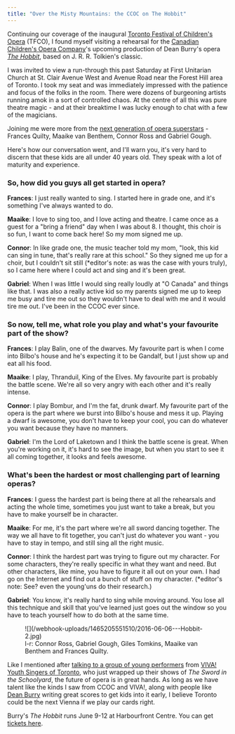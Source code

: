```yaml
---
title: "Over the Misty Mountains: the CCOC on The Hobbit"
---
```


Continuing our coverage of the inaugural [Toronto Festival of Children's Opera](http://www.canadianchildrensopera.com/content/TFCO.html) (TFCO), I found myself visiting a rehearsal for the [Canadian Children's Opera Company](/scene/companies/canadian-childrens-opera-company/)'s upcoming production of Dean Burry's opera [*The Hobbit*](http://www.canadianchildrensopera.com/content/hobbit.html-0), based on J. R. R. Tolkien's classic. 

I was invited to view a run-through this past Saturday at First Unitarian Church at St. Clair Avenue West and Avenue Road near the Forest Hill area of Toronto. I took my seat and was immediately impressed with the patience and focus of the folks in the room. There were dozens of burgeoning artists running amok in a sort of controlled chaos. At the centre of all this was pure theatre magic - and at their breaktime I was lucky enough to chat with a few of the magicians. 

Joining me were more from the [next generation of opera superstars](/tfco-opera-trek-the-next-generation/) - Frances Quilty, Maaike van Benthem, Connor Ross and Gabriel Gough. 

Here's how our conversation went, and I'll warn you, it's very hard to discern that these kids are all under 40 years old. They speak with a lot of maturity and experience.  

### So, how did you guys all get started in opera? 

**Frances**: I just really wanted to sing. I started here in grade one, and it's something I've always wanted to do. 

**Maaike**: I love to sing too, and I love acting and theatre. I came once as a guest for a "bring a friend" day when I was about 8. I thought, this choir is so fun, I want to come back here! So my mom signed me up. 

**Connor**: In like grade one, the music teacher told my mom, "look, this kid can sing in tune, that's really rare at this school." So they signed me up for a choir, but I couldn't sit still (\*editor's note: as was the case with yours truly), so I came here where I could act and sing and it's been great.

**Gabriel**: When I was little I would sing really loudly at "O Canada" and things like that. I was also a really active kid so my parents signed me up to keep me busy and tire me out so they wouldn't have to deal with me and it would tire me out. I've been in the CCOC ever since. 
 
### So now, tell me, what role you play and what's your favourite part of the show?

**Frances**: I play Balin, one of the dwarves. My favourite part is when I come into Bilbo's house and he's expecting it to be Gandalf, but I just show up and eat all his food. 

**Maaike**: I play, Thranduil, King of the Elves. My favourite part is probably the battle scene. We're all so very angry with each other and it's really intense. 

**Connor**: I play Bombur, and I'm the fat, drunk dwarf. My favourite part of the opera is the part where we burst into Bilbo's house and mess it up. Playing a dwarf is awesome, you don't have to keep your cool, you can do whatever you want because they have no manners. 

**Gabriel**: I'm the Lord of Laketown and I think the battle scene is great. When you're working on it, it's hard to see the image, but when you start to see it all coming together, it looks and feels awesome.

### What's been the hardest or most challenging part of learning operas?

**Frances**: I guess the hardest part is being there at all the rehearsals and acting the whole time, sometimes you just want to take a break, but you have to make yourself be in character. 

**Maaike**: For me, it's the part where we're all sword dancing together. The way we all have to fit together, you can't just do whatever you want - you have to stay in tempo, and still sing all the right music. 

**Connor**: I think the hardest part was trying to figure out my character. For some characters, they're really specific in what they want and need. But other characters, like mine, you have to figure it all out on your own. I had go on the Internet and find out a bunch of stuff on my character. (\*editor's note: See? even the young'uns do their research.)

**Gabriel**: You know, it's really hard to sing while moving around. You lose all this technique and skill that you've learned just goes out the window so you have to teach yourself how to do both at the same time. 

<figure data-type="image">
![](/webhook-uploads/1465205551510/2016-06-06---Hobbit-2.jpg)
<figcaption>l-r:  Connor Ross, Gabriel Gough, Giles Tomkins, Maaike van Benthem and Frances Quilty.</figcaption>
</figure>

Like I mentioned after [talking to a group of young performers](/tfco-opera-trek-the-next-generation/) from [VIVA! Youth Singers of Toronto](http://www.vivayouthsingers.com/), who just wrapped up their shows of *The Sword in the Schoolyard*, the future of opera is in great hands. As long as we have talent like the kinds I saw from CCOC and VIVA!, along with people like [Dean Burry](/scene/people/dean-burry/) writing great scores to get kids into it early, I believe Toronto could be the next Vienna if we play our cards right. 

Burry's *The Hobbit* runs June 9-12 at Harbourfront Centre. You can get [tickets here](http://www.harbourfrontcentre.com/whatson/theatre.cfm?id=8109&festival_id=0). 
